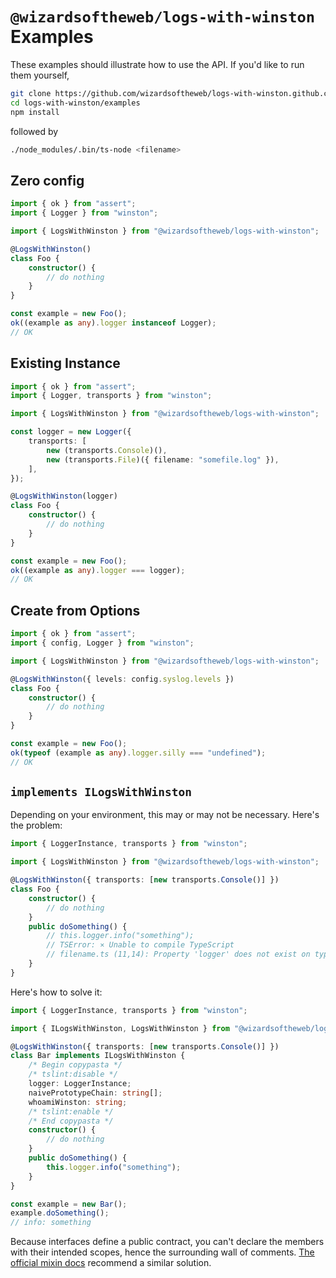 # `@wizardsoftheweb/logs-with-winston` Examples

These examples should illustrate how to use the API. If you'd like to run them yourself,
```bash
git clone https://github.com/wizardsoftheweb/logs-with-winston.github.com
cd logs-with-winston/examples
npm install
```
followed by
```bash
./node_modules/.bin/ts-node <filename>
```

## Zero config

<!-- zero-config.ts -->
```typescript
import { ok } from "assert";
import { Logger } from "winston";

import { LogsWithWinston } from "@wizardsoftheweb/logs-with-winston";

@LogsWithWinston()
class Foo {
    constructor() {
        // do nothing
    }
}

const example = new Foo();
ok((example as any).logger instanceof Logger);
// OK
```
<!-- /zero-config.ts -->

## Existing Instance

<!-- existing-instance.ts -->
```typescript
import { ok } from "assert";
import { Logger, transports } from "winston";

import { LogsWithWinston } from "@wizardsoftheweb/logs-with-winston";

const logger = new Logger({
    transports: [
        new (transports.Console)(),
        new (transports.File)({ filename: "somefile.log" }),
    ],
});

@LogsWithWinston(logger)
class Foo {
    constructor() {
        // do nothing
    }
}

const example = new Foo();
ok((example as any).logger === logger);
// OK
```
<!-- /existing-instance.ts -->

## Create from Options

<!-- create-from-options.ts -->
```typescript
import { ok } from "assert";
import { config, Logger } from "winston";

import { LogsWithWinston } from "@wizardsoftheweb/logs-with-winston";

@LogsWithWinston({ levels: config.syslog.levels })
class Foo {
    constructor() {
        // do nothing
    }
}

const example = new Foo();
ok(typeof (example as any).logger.silly === "undefined");
// OK
```
<!-- /create-from-options.ts -->

## `implements ILogsWithWinston`

Depending on your environment, this may or may not be necessary. Here's the problem:

<!-- implements-ilogswithwinston-failure.ts -->
```typescript
import { LoggerInstance, transports } from "winston";

import { LogsWithWinston } from "@wizardsoftheweb/logs-with-winston";

@LogsWithWinston({ transports: [new transports.Console()] })
class Foo {
    constructor() {
        // do nothing
    }
    public doSomething() {
        // this.logger.info("something");
        // TSError: ⨯ Unable to compile TypeScript
        // filename.ts (11,14): Property 'logger' does not exist on type 'Foo'. (2339)
    }
}
```
<!-- /implements-ilogswithwinston-failure.ts -->
Here's how to solve it:
<!-- implements-ilogswithwinston-solution.ts -->
```typescript
import { LoggerInstance, transports } from "winston";

import { ILogsWithWinston, LogsWithWinston } from "@wizardsoftheweb/logs-with-winston";

@LogsWithWinston({ transports: [new transports.Console()] })
class Bar implements ILogsWithWinston {
    /* Begin copypasta */
    /* tslint:disable */
    logger: LoggerInstance;
    naivePrototypeChain: string[];
    whoamiWinston: string;
    /* tslint:enable */
    /* End copypasta */
    constructor() {
        // do nothing
    }
    public doSomething() {
        this.logger.info("something");
    }
}

const example = new Bar();
example.doSomething();
// info: something
```
<!-- /implements-ilogswithwinston-solution.ts -->
Because interfaces define a public contract, you can't declare the members with their intended scopes, hence the surrounding wall of comments. [The official mixin docs](https://www.typescriptlang.org/docs/handbook/mixins.html) recommend a similar solution.
